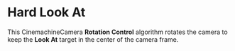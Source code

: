 # Hard Look At

This CinemachineCamera __Rotation Control__ algorithm rotates the camera to keep the __Look At__ target in the center of the camera frame.

